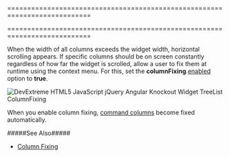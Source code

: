 <!--**
/*-------------------------------------------
    Auto-generated file. Do not modify.
-------------------------------------------

**-->
===========================================================================
<!--merge--><!--/merge-->
===========================================================================

<!--fullDescription-->
When the width of all columns exceeds the widget width, horizontal scrolling appears. If specific columns should be on screen constantly regardless of how far the widget is scrolled, allow a user to fix them at runtime using the context menu. For this, set the **columnFixing**.[enabled]({basewidgetpath}/Configuration/columnFixing/#enabled) option to **true**.

![DevExtreme HTML5 JavaScript jQuery Angular Knockout Widget TreeList ColumnFixing](/Content/images/doc/17_2/treelist/visual_elements/column_fixing.png)

When you enable column fixing, [command columns](/Documentation/Guide/Widgets/TreeList/Columns/Column_Types/Command_Columns/) become fixed automatically. 

#####See Also#####
- [Column Fixing](/Documentation/Guide/Widgets/TreeList/Columns/Column_Fixing/)
<!--/fullDescription-->

<!--handmade-->
<!--/handmade-->
